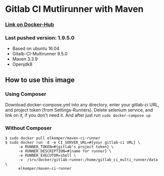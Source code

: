 # Gitlab CI Mutlirunner with Maven

### [Link on Docker-Hub](https://hub.docker.com/r/elkemper/maven-ci-runner/)

### Last pushed version: 1.9.5.0
- Based on ubuntu 16.04
- Gitalb-CI-Multirunner 9.5.0
- Maven 3.3.9
- Openjdk8

## How to use this image

### Using Composer 
Download docker-compose.yml into any directory, enter your gitlab-ci URL, and project token (from Settings-Runners).
Delete selenium service, and link on it, if you don't need it. And after just run 
`sudo docker-compose up`

### Without Composer
```
$ sudo docker pull elkemper/maven-ci-runner
$ sudo docker run -d -e CI_SERVER_URL=#{your gitlab-ci URL} \
      -e RUNNER_TOKEN=#{gitlab's project token} \
      -e RUNNER_DESCRIPTION=#{name for runner} \
      -e RUNNER_EXECUTOR=shell \
      -v  /srv/docker/gitlab-runner:/home/gitlab_ci_multi_runner/data \
      elkemper/maven-ci-runner
```
